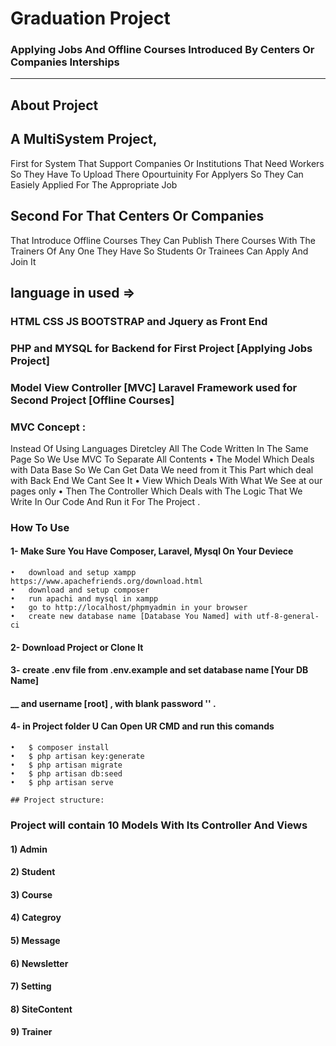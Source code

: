 # Graduation Project 
###  Applying Jobs And Offline Courses Introduced By Centers Or Companies Interships  
-----------------------------------------------

## About Project 

## A MultiSystem Project, 
First for System That Support Companies Or Institutions That Need Workers So They Have To Upload There Opourtuinity For Applyers So They Can Easiely Applied For The Appropriate Job  
## Second For That Centers Or Companies
 That Introduce Offline Courses They Can Publish There Courses With The Trainers Of Any One They Have So Students Or Trainees Can Apply And Join It  
## language in used =>
### HTML CSS JS BOOTSTRAP and Jquery as Front End 
### PHP and MYSQL for Backend for First Project [Applying Jobs Project] 
### Model View Controller [MVC] Laravel Framework used for Second Project [Offline Courses]
### MVC Concept :
Instead Of Using Languages Diretcley All The Code Written In The Same Page So We Use MVC To Separate  All Contents
    •   The Model Which Deals with Data Base So We Can Get Data We need from it This Part which deal with Back End We Cant See It
    •   View Which Deals With What We See at our pages only
    •   Then The Controller Which Deals with The Logic That We Write In Our Code And Run it For The Project . 
 
### How To Use
#### 1- Make Sure You Have Composer, Laravel, Mysql On Your Deviece
    •   download and setup xampp https://www.apachefriends.org/download.html 
    •   download and setup composer
    •   run apachi and mysql in xampp
    •   go to http://localhost/phpmyadmin in your browser
    •   create new database name [Database You Named] with utf-8-general-ci
#### 2- Download Project or Clone It
#### 3- create .env file from .env.example and set database name [Your DB Name] 
#### __  and username [root] , with blank password '' .
#### 4- in Project folder U Can Open UR CMD and  run this comands 
    •	$ composer install
    •	$ php artisan key:generate
    •	$ php artisan migrate
    •	$ php artisan db:seed
    •	$ php artisan serve

    ## Project structure:
### Project will contain 10 Models With Its Controller And Views
#### 1)	Admin 
#### 2)	Student
#### 3)	Course
#### 4)	Categroy 
#### 5)	Message
#### 6)	Newsletter
#### 7)	Setting
#### 8)	SiteContent
#### 9)	Trainer
    